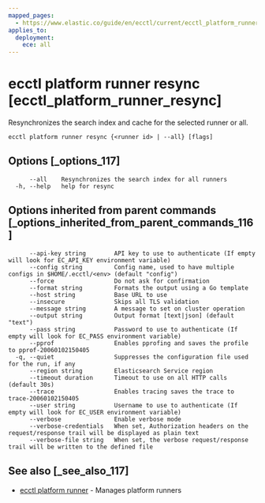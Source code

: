 ```yaml
---
mapped_pages:
  - https://www.elastic.co/guide/en/ecctl/current/ecctl_platform_runner_resync.html
applies_to:
  deployment:
    ece: all
---
```


# ecctl platform runner resync [ecctl_platform_runner_resync]

Resynchronizes the search index and cache for the selected runner or all.

```
ecctl platform runner resync {<runner id> | --all} [flags]
```


## Options [_options_117]

```
      --all    Resynchronizes the search index for all runners
  -h, --help   help for resync
```


## Options inherited from parent commands [_options_inherited_from_parent_commands_116]

```
      --api-key string        API key to use to authenticate (If empty will look for EC_API_KEY environment variable)
      --config string         Config name, used to have multiple configs in $HOME/.ecctl/<env> (default "config")
      --force                 Do not ask for confirmation
      --format string         Formats the output using a Go template
      --host string           Base URL to use
      --insecure              Skips all TLS validation
      --message string        A message to set on cluster operation
      --output string         Output format [text|json] (default "text")
      --pass string           Password to use to authenticate (If empty will look for EC_PASS environment variable)
      --pprof                 Enables pprofing and saves the profile to pprof-20060102150405
  -q, --quiet                 Suppresses the configuration file used for the run, if any
      --region string         Elasticsearch Service region
      --timeout duration      Timeout to use on all HTTP calls (default 30s)
      --trace                 Enables tracing saves the trace to trace-20060102150405
      --user string           Username to use to authenticate (If empty will look for EC_USER environment variable)
      --verbose               Enable verbose mode
      --verbose-credentials   When set, Authorization headers on the request/response trail will be displayed as plain text
      --verbose-file string   When set, the verbose request/response trail will be written to the defined file
```


## See also [_see_also_117]

* [ecctl platform runner](/reference/ecctl_platform_runner.md) - Manages platform runners

